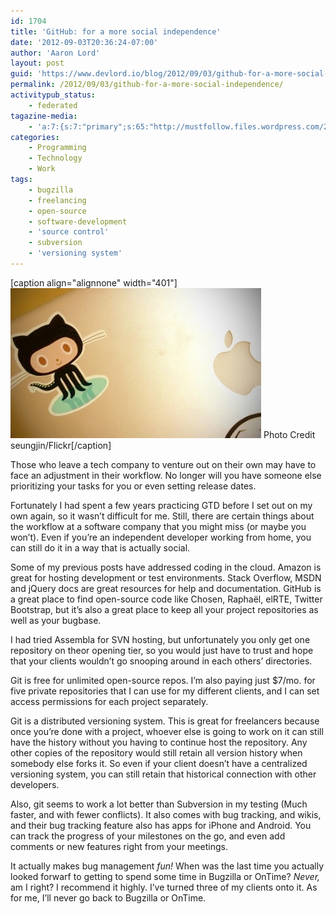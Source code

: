 ```yaml
---
id: 1704
title: 'GitHub: for a more social independence'
date: '2012-09-03T20:36:24-07:00'
author: 'Aaron Lord'
layout: post
guid: 'https://www.devlord.io/blog/2012/09/03/github-for-a-more-social-independence/'
permalink: /2012/09/03/github-for-a-more-social-independence/
activitypub_status:
    - federated
tagazine-media:
    - 'a:7:{s:7:"primary";s:65:"http://mustfollow.files.wordpress.com/2012/09/20120903-213309.jpg";s:6:"images";a:1:{s:65:"http://mustfollow.files.wordpress.com/2012/09/20120903-213309.jpg";a:6:{s:8:"file_url";s:65:"http://mustfollow.files.wordpress.com/2012/09/20120903-213309.jpg";s:5:"width";i:401;s:6:"height";i:240;s:4:"type";s:5:"image";s:4:"area";i:96240;s:9:"file_path";b:0;}}s:6:"videos";a:0:{}s:11:"image_count";i:1;s:6:"author";s:8:"28099389";s:7:"blog_id";s:8:"28571045";s:9:"mod_stamp";s:19:"2012-09-04 04:45:10";}'
categories:
    - Programming
    - Technology
    - Work
tags:
    - bugzilla
    - freelancing
    - open-source
    - software-development
    - 'source control'
    - subversion
    - 'versioning system'
---
```


[caption align="alignnone" width="401"]<a href="/wp-content/uploads/2012/09/20120903-213309.jpg"><img class="alignnone size-full" src="/wp-content/uploads/2012/09/20120903-213309.jpg" alt="20120903-213309.jpg" /></a> Photo Credit seungjin/Flickr[/caption]

Those who leave a tech company to venture out on their own may have to face an adjustment in their workflow. No longer will you have someone else prioritizing your tasks for you or even setting release dates.

Fortunately I had spent a few years practicing GTD before I set out on my own again, so it wasn’t difficult for me. Still, there are certain things about the workflow at a software company that you might miss (or maybe you won’t). Even if you’re an independent developer working from home, you can still do it in a way that is actually social.

Some of my previous posts have addressed coding in the cloud. Amazon is great for hosting development or test environments. Stack Overflow, MSDN and jQuery docs are great resources for help and documentation. GitHub is a great place to find open-source code like Chosen, Raphaël, elRTE, Twitter Bootstrap, but it’s also a great place to keep all your project repositories as well as your bugbase.

I had tried Assembla for SVN hosting, but unfortunately you only get one repository on theor opening tier, so you would just have to trust and hope that your clients wouldn’t go snooping around in each others’ directories.

Git is free for unlimited open-source repos. I’m also paying just $7/mo. for five private repositories that I can use for my different clients, and I can set access permissions for each project separately.

Git is a distributed versioning system. This is great for freelancers because once you’re done with a project, whoever else is going to work on it can still have the history without you having to continue host the repository. Any other copies of the repository would still retain all version history when somebody else forks it. So even if your client doesn’t have a centralized versioning system, you can still retain that historical connection with other developers.

Also, git seems to work a lot better than Subversion in my testing (Much faster, and with fewer conflicts). It also comes with bug tracking, and wikis, and their bug tracking feature also has apps for iPhone and Android. You can track the progress of your milestones on the go, and even add comments or new features right from your meetings.

It actually makes bug management <em>fun!</em> When was the last time you actually looked forwarf to getting to spend some time in Bugzilla or OnTime? <em>Never,</em> am I right? I recommend it highly. I’ve turned three of my clients onto it. As for me, I’ll never go back to Bugzilla or OnTime.